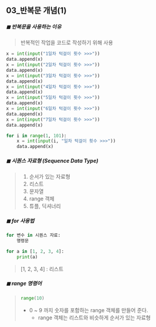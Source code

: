 ## 03_반복문 개념(1)

##### ◼ 반복문을 사용하는 이유 

> 반복적인 작업을 코드로 작성하기 위해 사용



```python
x = int(input("1일차 턱걸이 횟수 >>>"))
data.append(x)
x = int(input("2일차 턱걸이 횟수 >>>"))
data.append(x)
x = int(input("3일차 턱걸이 횟수 >>>"))
data.append(x)
x = int(input("4일차 턱걸이 횟수 >>>"))
data.append(x)
x = int(input("5일차 턱걸이 횟수 >>>"))
data.append(x)
x = int(input("6일차 턱걸이 횟수 >>>"))
data.append(x)
x = int(input("7일차 턱걸이 횟수 >>>"))
data.append(x)
```



```python
for i in range(1, 101):
	x = int(input(i, "일차 턱걸이 횟수 >>>"))
	data.append(x)
```



##### ◼ 시퀀스 자료형 (Sequence Data Type)

> 1. 순서가 있는 자료형
> 2. 리스트
> 3. 문자열
> 4. range 객체 
> 5. 튜플, 딕셔너리 



##### ◼ for 사용법

```python
for 변수 in 시퀀스 자료: 
	명령문	
```

```python
for a in [1, 2, 3, 4]:
    print(a)
```

> [1, 2, 3, 4] : 리스트 



##### ◼ range 명령어 

> ```python
> range(10)
> ```
>
> * 0 ~ 9 까지 숫자를 포함하는 range 객체를 만들어 준다. 
>   * range 객체는 리스트와 비슷하게 순서가 있는 자료형



